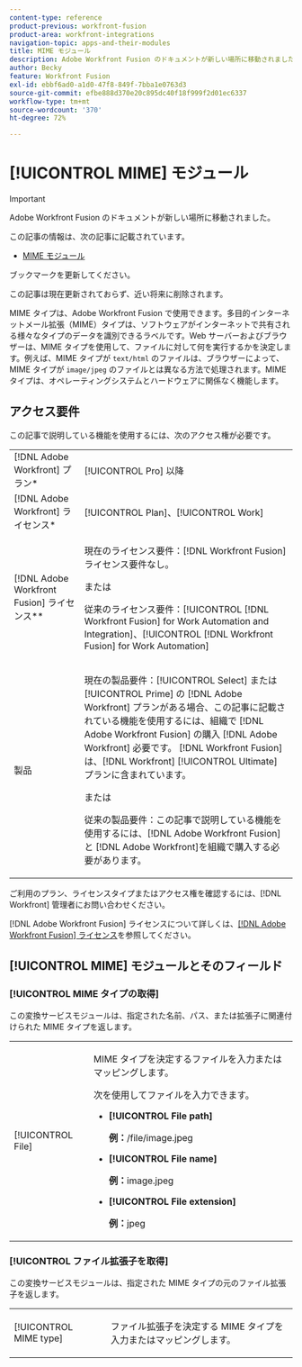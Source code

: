 ```yaml
---
content-type: reference
product-previous: workfront-fusion
product-area: workfront-integrations
navigation-topic: apps-and-their-modules
title: MIME モジュール
description: Adobe Workfront Fusion のドキュメントが新しい場所に移動されました。 この記事は廃止されましたが、この機能を説明する新しい記事へのリンクが含まれています。
author: Becky
feature: Workfront Fusion
exl-id: ebbf6ad0-a1d0-47f8-849f-7bba1e0763d3
source-git-commit: efbe888d370e20c895dc40f18f999f2d01ec6337
workflow-type: tm+mt
source-wordcount: '370'
ht-degree: 72%

---
```


# [!UICONTROL MIME] モジュール

>[!IMPORTANT]
>
>Adobe Workfront Fusion のドキュメントが新しい場所に移動されました。
>
>この記事の情報は、次の記事に記載されています。
>
>* [MIME モジュール ](https://experienceleague.adobe.com/docs/workfront-fusion/using/references/apps-and-their-modules/tools-and-transformers/mime.html)
>
>ブックマークを更新してください。
>
>この記事は現在更新されておらず、近い将来に削除されます。

MIME タイプは、Adobe Workfront Fusion で使用できます。多目的インターネットメール拡張（MIME）タイプは、ソフトウェアがインターネットで共有される様々なタイプのデータを識別できるラベルです。Web サーバーおよびブラウザーは、MIME タイプを使用して、ファイルに対して何を実行するかを決定します。例えば、MIME タイプが `text/html` のファイルは、ブラウザーによって、MIME タイプが `image/jpeg` のファイルとは異なる方法で処理されます。MIME タイプは、オペレーティングシステムとハードウェアに関係なく機能します。

## アクセス要件

この記事で説明している機能を使用するには、次のアクセス権が必要です。

<table style="table-layout:auto"> 
 <col> 
 <col> 
 <tbody> 
  <tr> 
   <td role="rowheader">[!DNL Adobe Workfront] プラン*</td>
  <td> <p>[!UICONTROL Pro] 以降</p> </td>
  </tr> 
  <tr data-mc-conditions=""> 
   <td role="rowheader">[!DNL Adobe Workfront] ライセンス*</td>
   <td> <p>[!UICONTROL Plan]、[!UICONTROL Work]</p> </td> 
  </tr> 
  <tr> 
   <td role="rowheader">[!DNL Adobe Workfront Fusion] ライセンス**</td> 
   <td>
   <p>現在のライセンス要件：[!DNL Workfront Fusion] ライセンス要件なし。</p>
   <p>または</p>
   <p>従来のライセンス要件：[!UICONTROL [!DNL Workfront Fusion] for Work Automation and Integration]、[!UICONTROL [!DNL Workfront Fusion] for Work Automation]</p>
   </td> 
  </tr> 
  <tr> 
   <td role="rowheader">製品</td> 
   <td>
   <p>現在の製品要件：[!UICONTROL Select] または [!UICONTROL Prime] の [!DNL Adobe Workfront] プランがある場合、この記事に記載されている機能を使用するには、組織で [!DNL Adobe Workfront Fusion] の購入 [!DNL Adobe Workfront] 必要です。 [!DNL Workfront Fusion] は、[!DNL Workfront] [!UICONTROL Ultimate] プランに含まれています。</p>
   <p>または</p>
   <p>従来の製品要件：この記事で説明している機能を使用するには、[!DNL Adobe Workfront Fusion] と [!DNL Adobe Workfront]を組織で購入する必要があります。</p>
   </td> 
  </tr> 
 </tbody> 
</table>

ご利用のプラン、ライセンスタイプまたはアクセス権を確認するには、[!DNL Workfront] 管理者にお問い合わせください。

[!DNL Adobe Workfront Fusion] ライセンスについて詳しくは、[[!DNL Adobe Workfront Fusion] ライセンス](../../workfront-fusion/get-started/license-automation-vs-integration.md)を参照してください。

## [!UICONTROL MIME] モジュールとそのフィールド

### [!UICONTROL MIME タイプの取得]

この変換サービスモジュールは、指定された名前、パス、または拡張子に関連付けられた MIME タイプを返します。

<table style="table-layout:auto"> 
 <col> 
 <col> 
 <tbody> 
  <tr> 
   <td role="rowheader">[!UICONTROL File]</td> 
   <td> <p>MIME タイプを決定するファイルを入力またはマッピングします。 </p> <p>次を使用してファイルを入力できます。</p> 
    <ul> 
     <li> <p><strong>[!UICONTROL File path]</strong> </p> <p class="example" data-mc-autonum="<b>Example: </b>"><span class="autonumber"><span><b>例：</b></span></span>/file/image.jpeg</p> </li> 
     <li><strong>[!UICONTROL File name]</strong>  <p class="example" data-mc-autonum="<b>Example: </b>"><span class="autonumber"><span><b>例：</b></span></span>image.jpeg</p> </li> 
     <li><strong>[!UICONTROL File extension]</strong>  <p class="example" data-mc-autonum="<b>Example: </b>"><span class="autonumber"><span><b>例：</b></span></span>jpeg</p> </li> 
    </ul> </td> 
  </tr> 
 </tbody> 
</table>

### [!UICONTROL ファイル拡張子を取得]

この変換サービスモジュールは、指定された MIME タイプの元のファイル拡張子を返します。

<table style="table-layout:auto"> 
 <col> 
 <col> 
 <tbody> 
  <tr> 
   <td role="rowheader">[!UICONTROL MIME type]</td> 
   <td> <p>ファイル拡張子を決定する MIME タイプを入力またはマッピングします。 </p> </td> 
  </tr> 
 </tbody> 
</table>

